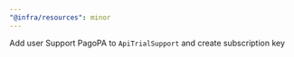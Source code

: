 ```yaml
---
"@infra/resources": minor
---
```


Add user Support PagoPA to `ApiTrialSupport` and create subscription key
